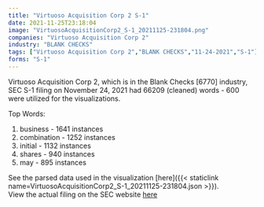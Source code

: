 ```yaml
---
title: "Virtuoso Acquisition Corp 2 S-1"
date: 2021-11-25T23:18:04
image: "VirtuosoAcquisitionCorp2_S-1_20211125-231804.png"
companies: "Virtuoso Acquisition Corp 2"
industry: "BLANK CHECKS"
tags: ["Virtuoso Acquisition Corp 2","BLANK CHECKS","11-24-2021","S-1"]
forms: "S-1"
---
```

Virtuoso Acquisition Corp 2, which is in the Blank Checks [6770] industry, SEC S-1 filing on November 24, 2021 had 66209 (cleaned) words - 600 were utilized for the visualizations.

Top Words:
1. business - 1641 instances
2. combination - 1252 instances
3. initial - 1132 instances
4. shares - 940 instances
5. may - 895 instances


See the parsed data used in the visualization [here]({{< staticlink name=VirtuosoAcquisitionCorp2_S-1_20211125-231804.json >}}).  
View the actual filing on the SEC website [here](https://www.sec.gov/Archives/edgar/data/1855011/0001213900-21-061968.txt)